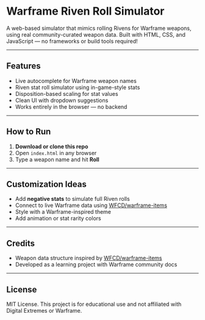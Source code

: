 # Warframe Riven Roll Simulator

A web-based simulator that mimics rolling Rivens for Warframe weapons, using real community-curated weapon data.
Built with HTML, CSS, and JavaScript — no frameworks or build tools required!

---

## Features

- Live autocomplete for Warframe weapon names
- Riven stat roll simulator using in-game-style stats
- Disposition-based scaling for stat values
- Clean UI with dropdown suggestions
- Works entirely in the browser — no backend

---

## How to Run

1. **Download or clone this repo**
2. Open `index.html` in any browser
3. Type a weapon name and hit **Roll**

---

## Customization Ideas

- Add **negative stats** to simulate full Riven rolls
- Connect to live Warframe data using [WFCD/warframe-items](https://github.com/WFCD/warframe-items)
- Style with a Warframe-inspired theme
- Add animation or stat rarity colors

---

## Credits

- Weapon data structure inspired by [WFCD/warframe-items](https://github.com/WFCD/warframe-items)
- Developed as a learning project with Warframe community docs

---

## License

MIT License. This project is for educational use and not affiliated with Digital Extremes or Warframe.
